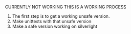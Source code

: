 CURRENTLY NOT WORKING
THIS IS A WORKING PROCESS

1) The first step is to get a working unsafe version.
2) Make unittests with that unsafe version
3) Make a safe version working on silverlight
